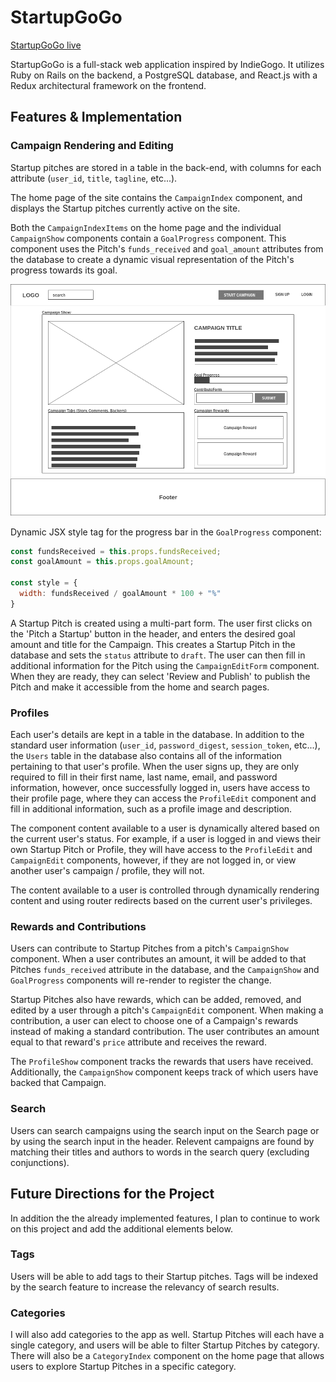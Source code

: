 # StartupGoGo

[StartupGoGo live][site]

[site]: http://www.startupgogo.xyz

StartupGoGo is a full-stack web application inspired by IndieGogo.  It utilizes Ruby on Rails on the backend, a PostgreSQL database, and React.js with a Redux architectural framework on the frontend.

## Features & Implementation

### Campaign Rendering and Editing

Startup pitches are stored in a table in the back-end, with columns for each attribute (`user_id`, `title`, `tagline`, etc...).

The home page of the site contains the `CampaignIndex` component, and displays the Startup pitches currently active on the site.

Both the `CampaignIndexItems` on the home page and the individual `CampaignShow` components contain a `GoalProgress` component. This component uses the Pitch's `funds_received` and `goal_amount` attributes from the database to create a dynamic visual representation of the Pitch's progress towards its goal.

![image of campaign detail](docs/wireframes/View-Campaign.png)

Dynamic JSX style tag for the progress bar in the `GoalProgress` component:

```javascript
const fundsReceived = this.props.fundsReceived;
const goalAmount = this.props.goalAmount;

const style = {
  width: fundsReceived / goalAmount * 100 + "%"
}
```

A Startup Pitch is created using a multi-part form. The user first clicks on the 'Pitch a Startup' button in the header, and enters the desired goal amount and title for the Campaign. This creates a Startup Pitch in the database and sets the `status` attribute to `draft`. The user can then fill in additional information for the Pitch using the `CampaignEditForm` component. When they are ready, they can select 'Review and Publish' to publish the Pitch and make it accessible from the home and search pages.

### Profiles

Each user's details are kept in a table in the database. In addition to the standard user information (`user_id`, `password_digest`, `session_token`, etc...), the `Users` table in the database also contains all of the information pertaining to that user's profile. When the user signs up, they are only required to fill in their first name, last name, email, and password information, however, once successfully logged in, users have access to their profile page, where they can access the `ProfileEdit` component and fill in additional information, such as a profile image and description.

The component content available to a user is dynamically altered based on the current user's status. For example, if a user is logged in and views their own Startup Pitch or Profile, they will have access to the `ProfileEdit` and `CampaignEdit` components, however, if they are not logged in, or view another user's campaign / profile, they will not.

The content available to a user is controlled through dynamically rendering content and using router redirects based on the current user's privileges.

### Rewards and Contributions

Users can contribute to Startup Pitches from a pitch's `CampaignShow` component. When a user contributes an amount, it will be added to that Pitches `funds_received` attribute in the database, and the `CampaignShow` and `GoalProgress` components will re-render to register the change.

Startup Pitches also have rewards, which can be added, removed, and edited by a user through a pitch's `CampaignEdit` component. When making a contribution, a user can elect to choose one of a Campaign's rewards instead of making a standard contribution. The user contributes an amount equal to that reward's `price` attribute and receives the reward.

The `ProfileShow` component tracks the rewards that users have received. Additionally, the `CampaignShow` component keeps track of which users have backed that Campaign.

### Search

Users can search campaigns using the search input on the Search page or by using the search input in the header. Relevent campaigns are found by matching their titles and authors to words in the search query (excluding conjunctions). 

## Future Directions for the Project

In addition the the already implemented features, I plan to continue to work on this project and add the additional elements below.

### Tags

Users will be able to add tags to their Startup pitches. Tags will be indexed by the search feature to increase the relevancy of search results.

### Categories

I will also add categories to the app as well. Startup Pitches will each have a single category, and users will be able to filter Startup Pitches by category. There will also be a `CategoryIndex` component on the home page that allows users to explore Startup Pitches in a specific category.
